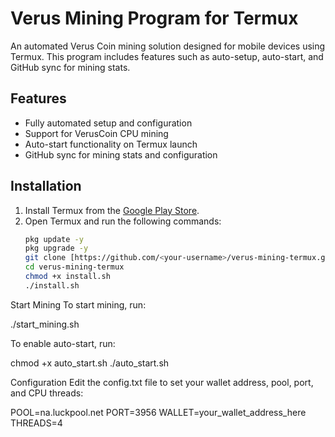 # Verus Mining Program for Termux

An automated Verus Coin mining solution designed for mobile devices using Termux. This program includes features such as auto-setup, auto-start, and GitHub sync for mining stats.

## Features
- Fully automated setup and configuration
- Support for VerusCoin CPU mining
- Auto-start functionality on Termux launch
- GitHub sync for mining stats and configuration

## Installation

1. Install Termux from the [Google Play Store](https://play.google.com).
2. Open Termux and run the following commands:
   ```bash
   pkg update -y
   pkg upgrade -y
   git clone [https://github.com/<your-username>/verus-mining-termux.git](https://github.com/SpatariuMihail/verus-mining-termux.git)
   cd verus-mining-termux
   chmod +x install.sh
   ./install.sh

Start Mining
To start mining, run:

./start_mining.sh

To enable auto-start, run:

chmod +x auto_start.sh
./auto_start.sh

Configuration
Edit the config.txt file to set your wallet address, pool, port, and CPU threads:

POOL=na.luckpool.net
PORT=3956
WALLET=your_wallet_address_here
THREADS=4
